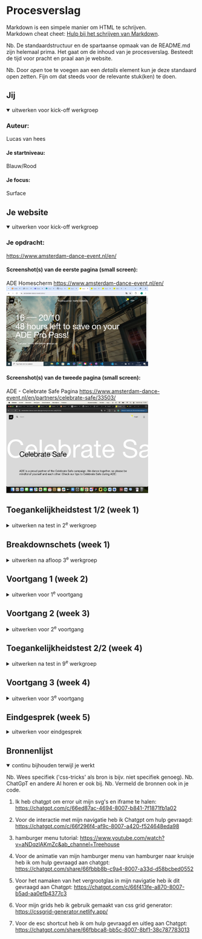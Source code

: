 # Procesverslag
Markdown is een simpele manier om HTML te schrijven.  
Markdown cheat cheet: [Hulp bij het schrijven van Markdown](https://github.com/adam-p/markdown-here/wiki/Markdown-Cheatsheet).

Nb. De standaardstructuur en de spartaanse opmaak van de README.md zijn helemaal prima. Het gaat om de inhoud van je procesverslag. Besteedt de tijd voor pracht en praal aan je website.

Nb. Door *open* toe te voegen aan een *details* element kun je deze standaard open zetten. Fijn om dat steeds voor de relevante stuk(ken) te doen.





## Jij

<details open>
  <summary>uitwerken voor kick-off werkgroep</summary>

  ### Auteur:
  Lucas van hees

  #### Je startniveau:
  Blauw/Rood

  #### Je focus:
  Surface
 
</details>





## Je website

<details open>
  <summary>uitwerken voor kick-off werkgroep</summary>

  ### Je opdracht:
  https://www.amsterdam-dance-event.nl/en/

  #### Screenshot(s) van de eerste pagina (small screen): 
  ADE Homescherm
  https://www.amsterdam-dance-event.nl/en/
  <img src="readme-images/ADEhomepagina.png" width="375px" alt="De homepagina van Amsterdam Dance events website als desktopformaat">


  #### Screenshot(s) van de tweede pagina (small screen):
  ADE - Celebrate Safe Pagina
  https://www.amsterdam-dance-event.nl/en/partners/celebrate-safe/33503/
    <img src="readme-images/celebrate-safe-pagina.png" width="375px" alt="De celebrate safe pagina van Amsterdam Dance events website als desktopformaat">

 
</details>



## Toegankelijkheidstest 1/2 (week 1)

<details>
  <summary>uitwerken na test in 2<sup>e</sup> werkgroep</summary>

  ### Bevindingen
  Lijst met je bevindingen die in de test naar voren kwamen:
- je hoort continu wat je aan het typen bent, letter voor letter word opgenoemd.
- op het moment dat ik naar mijn gekozen website toe ga, hoor ik de hele tijd "voer engels in afbeelding met codes die ik niet begrijp.
- elke handeling die je uitvoert word opgenoemd, alleen het is erg lastig om te weten wanneer dingen gebeuren aangezien dit pas word opgenoemd wanneer je daadwerkelijk ergens op klinkt.
- als je op google iets opzoekt word alles duidelijk opgenoemd. je hoort alle opties die er zijn om verder op te klikken.
- bij de screenreader kan je op het scherm ook zien dat wat er verteld word er een blauw vierkantje omheen komt wat op dat moment verteld word.
-   <img src="readme-images/googlescreenshot.png" width="375px"


</details>



## Breakdownschets (week 1)

<details>
  <summary>uitwerken na afloop 3<sup>e</sup> werkgroep</summary>

  ### de hele pagina: 
  <img src="readme-images/home-pagina-breakdown.png" width="375px" alt="breakdown van de hele pagina">

  ### dynamisch deel (bijv menu): 
  <img src="readme-images/dynamischbreakdown.png" width="375px" alt="breakdown van een dynamisch deel">


</details>





## Voortgang 1 (week 2)

<details>
  <summary>uitwerken voor 1<sup>e</sup> voortgang</summary>

  ### Stand van zaken
  hier dit ging goed & dit was lastig (neem ook screenshots op van delen van je website en code)

  Ik heb vrijwel alle content op mijn website gekregen, ook heb ik al delen gestyled met css. Ik heb grids toegepast op plekken waar dit een handige oplossing was. Ik had wel moeite met de website in bepaalde delen op te splitstsen, bijvoorbeeld dat nu mijn h1 op de voorgrond staat van de video alleen ik wil wel graag de main van af onder de video laten beginnen. Hier moet ik dus nog even naar kijken. als ik dat gefixt heb kan ik gaan kijken om een parralex effect toe te voegen aan het begin van de pagina en daarna een side scroll onderaan de pagina.


  ### Agenda voor meeting
  samen met je groepje opstellen

  | student 1      | student 2          | student 3    | student 4        |
  | ---            | ---                | ---          | ---              |
  | dit bespreken  | en dit             | en ik dit    | en dan ik dat    |
  | en dat ook nog | dit als er tijd is | nog een punt | dit wil ik zeker |
  | ...            | ...                | ...          | ...              |


  ### Verslag van meeting
  hier na afloop snel de uitkomsten van de meeting vastleggen

  - Ik ben goed opweg, loop nu op schema
  - Mijn errors uit mijn website halen doormiddel van w3c validator
  - Proberen mijn bronnen goed bij te houden


</details>





## Voortgang 2 (week 3)

<details>
  <summary>uitwerken voor 2<sup>e</sup> voortgang</summary>

  ### Stand van zaken
  hier dit ging goed & dit was lastig

  Begin een klein beetje vast te lopen met kleine dingetjes, zoals mijn h1 op dezelfde achtergrond als video. of sidescroll toevoegen en opmaak van de navigatie hetzelfde krijgen. 


  ### Agenda voor meeting
  samen met je groepje opstellen

  | student 1      | student 2          | student 3    | student 4        |
  | ---            | ---                | ---          | ---              |
  | dit bespreken  | en dit             | en ik dit    | en dan ik dat    |
  | en dat ook nog | dit als er tijd is | nog een punt | dit wil ik zeker |
  | ...            | ...                | ...          | ...              |


  ### Verslag van meeting
  hier na afloop snel de uitkomsten van de meeting vastleggen

  - Manier waarop ik mijn h1 heb gedaan en achtergrond video, mag op die manier zolang het werkt. als het niet meer werkt op een andere manier opmaken.
  - Styling van Navigatie moet nog aangepast worden, was nog niet voldoende


</details>





## Toegankelijkheidstest 2/2 (week 4)

<details>
  <summary>uitwerken na test in 9<sup>e</sup> werkgroep</summary>

  ### Bevindingen
  Lijst met je bevindingen die in de test naar voren kwamen (geef ook aan wat er verbeterd is):

</details>





## Voortgang 3 (week 4)

<details>
  <summary>uitwerken voor 3<sup>e</sup> voortgang</summary>

  ### Stand van zaken
  hier dit ging goed & dit was lastig (neem ook screenshots op van delen van je website en code)


  ### Agenda voor meeting
  samen met je groepje opstellen

  | student 1      | student 2          | student 3    | student 4        |
  | ---            | ---                | ---          | ---              |
  | dit bespreken  | en dit             | en ik dit    | en dan ik dat    |
  | en dat ook nog | dit als er tijd is | nog een punt | dit wil ik zeker |
  | ...            | ...                | ...          | ...              |


  ### Verslag van meeting
  hier na afloop snel de uitkomsten van de meeting vastleggen

  - punt 1
  - punt 2
  - nog een punt
  - ...

</details>





## Eindgesprek (week 5)

<details>
  <summary>uitwerken voor eindgesprek</summary>

  ### Je uitkomst - karakteristiek screenshots:
  <img src="readme-images/dummy-plaatje.jpg" width="375px" alt="uitomst opdracht 1">


  ### Dit ging goed/Heb ik geleerd: 
  Korte omschrijving met plaatjes

  <img src="readme-images/dummy-plaatje.jpg" width="375px" alt="top">


  ### Dit was lastig/Is niet gelukt:
  Korte omschrijving met plaatjes

  <img src="readme-images/dummy-plaatje.jpg" width="375px" alt="bummer">
</details>





## Bronnenlijst

<details open>
  <summary>continu bijhouden terwijl je werkt</summary>

  Nb. Wees specifiek ('css-tricks' als bron is bijv. niet specifiek genoeg). 
  Nb. ChatGpT en andere AI horen er ook bij.
  Nb. Vermeld de bronnen ook in je code.

1. Ik heb chatgpt om error uit mijn svg's en iframe te halen: https://chatgpt.com/c/66ed87ac-4694-8007-b841-7f1871fb1a02

2. Voor de interactie met mijn navigatie heb ik Chatgpt om hulp gevraagd: https://chatgpt.com/c/66f296f4-af9c-8007-a420-f524648eda98

3. hamburger menu tutorial: https://www.youtube.com/watch?v=aNDqzlAKmZc&ab_channel=Treehouse

4. Voor de animatie van mijn hamburger menu van hamburger naar kruisje heb ik om hulp gevraagd aan chatgpt: https://chatgpt.com/share/66fbbb8b-c9a4-8007-a33d-d58bcbed0552

5. Voor het namaken van het vergrootglas in mijn navigatie heb ik dit gevraagd aan Chatgpt: https://chatgpt.com/c/66f413fe-a870-8007-b5ad-aa0efb4377c3

6. Voor mijn grids heb ik gebruik gemaakt van css grid generator: https://cssgrid-generator.netlify.app/

7. Voor de esc shortcut heb ik om hulp gevraagd en uitleg aan Chatgpt: https://chatgpt.com/share/66fbbca8-bb5c-8007-8bf1-38c787783013



</details>